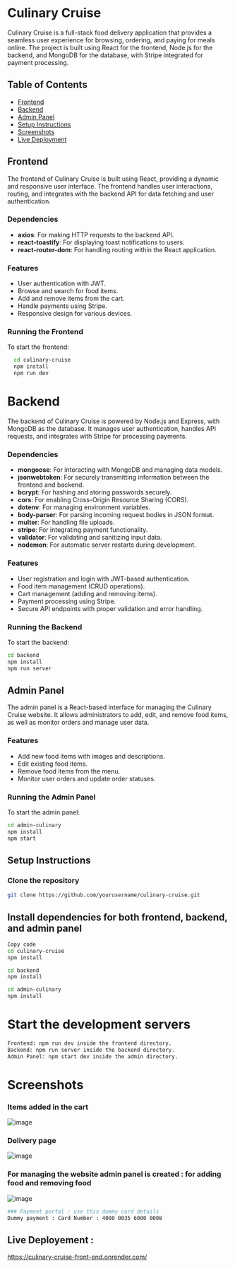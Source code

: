 # Culinary Cruise

Culinary Cruise is a full-stack food delivery application that provides a seamless user experience for browsing, ordering, and paying for meals online. The project is built using React for the frontend, Node.js for the backend, and MongoDB for the database, with Stripe integrated for payment processing.

## Table of Contents

- [Frontend](#frontend)
- [Backend](#backend)
- [Admin Panel](#admin-panel)
- [Setup Instructions](#setup-instructions)
- [Screenshots](#screenshots)
- [Live Deployment](#live-deployement-)

## Frontend

The frontend of Culinary Cruise is built using React, providing a dynamic and responsive user interface. The frontend handles user interactions, routing, and integrates with the backend API for data fetching and user authentication.

### Dependencies

- **axios**: For making HTTP requests to the backend API.
- **react-toastify**: For displaying toast notifications to users.
- **react-router-dom**: For handling routing within the React application.

### Features

- User authentication with JWT.
- Browse and search for food items.
- Add and remove items from the cart.
- Handle payments using Stripe.
- Responsive design for various devices.

### Running the Frontend
 To start the frontend:
```bash
  cd culinary-cruise
  npm install
  npm run dev
  ```

# Backend
  The backend of Culinary Cruise is powered by Node.js and Express, with MongoDB as the database. It manages user authentication, handles API requests, and integrates with Stripe for processing payments.

### Dependencies

- **mongoose**: For interacting with MongoDB and managing data models.
- **jsonwebtoken**: For securely transmitting information between the frontend and backend.
- **bcrypt**: For hashing and storing passwords securely.
- **cors**: For enabling Cross-Origin Resource Sharing (CORS).
- **dotenv**: For managing environment variables.
- **body-parser**: For parsing incoming request bodies in JSON format.
- **multer**: For handling file uploads.
- **stripe**: For integrating payment functionality.
- **validator**: For validating and sanitizing input data.
- **nodemon**: For automatic server restarts during development.

### Features

- User registration and login with JWT-based authentication.
- Food item management (CRUD operations).
- Cart management (adding and removing items).
- Payment processing using Stripe.
- Secure API endpoints with proper validation and error handling.

### Running the Backend

To start the backend:

```bash
cd backend
npm install
npm run server
```

## Admin Panel

The admin panel is a React-based interface for managing the Culinary Cruise website. It allows administrators to add, edit, and remove food items, as well as monitor orders and manage user data.

### Features

- Add new food items with images and descriptions.
- Edit existing food items.
- Remove food items from the menu.
- Monitor user orders and update order statuses.

### Running the Admin Panel

To start the admin panel:

```bash
cd admin-culinary
npm install
npm start
```

## Setup Instructions

### Clone the repository

```bash
git clone https://github.com/yourusername/culinary-cruise.git
```

## Install dependencies for both frontend, backend, and admin panel

```bash
Copy code
cd culinary-cruise
npm install

cd backend
npm install

cd admin-culinary
npm install
```

# Start the development servers
```bash
Frontend: npm run dev inside the frontend directory.
Backend: npm run server inside the backend directory.
Admin Panel: npm start dev inside the admin directory.
```

# Screenshots

### Items added in the cart
  ![image](https://github.com/user-attachments/assets/58ca501d-bd15-49b8-ba45-4d9c1b7fa87b)

### Delivery page
  ![image](https://github.com/user-attachments/assets/3e6bf687-9206-40b0-a603-cc66ae72ac89)

### For managing the website admin panel is created : for adding food and removing food
![image](https://github.com/user-attachments/assets/e2909876-5249-4303-af40-38c1f8161a30)


```bash
### Payment portal : use this dummy card details
Dummy payment : Card Number : 4000 0035 6000 0008
```
## Live Deployement :
  https://culinary-cruise-front-end.onrender.com/
